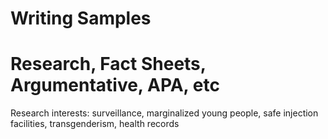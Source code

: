 # Writing Samples
# Research, Fact Sheets, Argumentative, APA, etc
Research interests: surveillance, marginalized young people, safe injection facilities, transgenderism, health records
